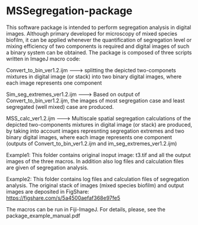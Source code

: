# MSSegregation-package
This software package is intended to perform segregation analysis in digital images. Although primary developed for microscopy of mixed species biofilm, it can be applied whenever the quantification of segregation level or mixing efficiency of two components is required and digital images of such a binary system can be obtained. The package is composed of three scripts written in ImageJ macro code:

Convert_to_bin_ver1.2.ijm  ---> splitting the depicted two-componets mixtures in digital image (or stack) into two binary digital images, where each image represents one component 

Sim_seg_extremes_ver1.2.ijm ---> Based on output of Convert_to_bin_ver1.2.ijm, the images of most segregation case and least segregated (well mixed) case are produced.

MSS_calc_ver1.2.ijm ---> Multiscale spatial segregation calculations of the depicted two-components mixtures in digital image (or stack) are produced, by taking into account images represnting segregation extremes and  two binary digital images, where each image represents one component (outputs of Convert_to_bin_ver1.2.ijm and im_seg_extremes_ver1.2.ijm)

Example1: This folder contains original inoput image: t3.tif and all the output images of the three macros. In addition also log files and calculation files are given of segregation analysis.

Example2: This folder contains log files and calculation files of segregation analysis. The original stack of images (mixed species biofilm) and output images are deposited in FigShare:
https://figshare.com/s/5a4500aefaf368e97fe5

The macros can be run in Fiji-ImageJ. For details, please, see the package_example_manual.pdf
